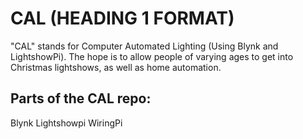 # CAL (HEADING 1 FORMAT)
"CAL" stands for Computer Automated Lighting (Using Blynk and LightshowPi). The hope is to allow people of varying ages to get into Christmas lightshows, as well as home automation. 

## Parts of the CAL repo:
Blynk
Lightshowpi
WiringPi

